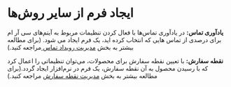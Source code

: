 # ایجاد فرم از سایر روش‌ها

**یادآوری تماس:** در یادآوری تماس‌ها با فعال کردن تنظیمات مربوط به آیتم‌های سی آر ام برای درصدی از تماس هایی که انتخاب کرده اید، یک فرم ایجاد می شود. (برای مطالعه بیشتر به بخش [مدیریت رویداد تماس ](https://github.com/1stco/PayamGostarDocs/blob/master/Help/Basic-Information/Telephone-systems/Call-reminder-settings/CallReminderSetting_2.8.5.md)مراجعه کنید.)

**نقطه سفارش:**  با تعیین نقطه سفارش برای محصولات، می‌توان تنظیماتی را اعمال کرد که با رسیدن محصول به آن نقطه سفارش، یک فرم در نرم‌افزار ایجاد گردد.(برای مطالعه بیشتر به بخش [مدیریت نقطه سفارش](https://github.com/1stco/PayamGostarDocs/blob/master/Help/Settings/sefaresh/sefaresh.md) مراجعه کنید.)